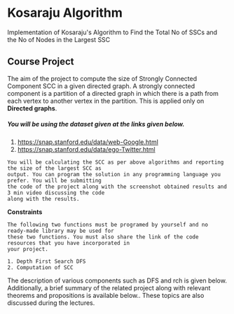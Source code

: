 # Kosaraju Algorithm
 Implementation of Kosaraju's Algorithm to Find the Total No of SSCs and the  No of Nodes in the Largest SSC


## Course Project

The aim of the project to compute the size of Strongly Connected Component SCC in a given directed
graph. A strongly connected component is a partition of a directed graph in which there is a path from
each vertex to another vertex in the partition. This is applied only on **Directed graphs**.




##### **You will be using the dataset given at the links given below.**

1. https://snap.stanford.edu/data/web-Google.html
2. https://snap.stanford.edu/data/ego-Twitter.html

```
You will be calculating the SCC as per above algorithms and reporting the size of the largest SCC as
output. You can program the solution in any programming language you prefer. You will be submitting
the code of the project along with the screenshot obtained results and 3 min video discussing the code
along with the results.
```



**Constraints**

```
The following two functions must be programed by yourself and no ready-made library may be used for
these two functions. You must also share the link of the code resources that you have incorporated in
your project.

1. Depth First Search DFS
2. Computation of SCC

```
The description of various components such as DFS and rch is given below. Additionally, a brief summary
of the related project along with relevant theorems and propositions is available below.. These topics
are also discussed during the lectures.
